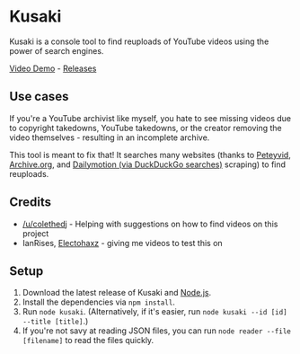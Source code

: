 # Kusaki
Kusaki is a console tool to find reuploads of YouTube videos using the power of search engines.

[Video Demo](https://youtu.be/gKk_ETAa7y0) - [Releases](https://github.com/n0rmancodes/kusaki/releases/latest)
## Use cases
If you're a YouTube archivist like myself, you hate to see missing videos due to copyright takedowns,
YouTube takedowns, or the creator removing the video themselves - resulting in an incomplete archive.

This tool is meant to fix that! It searches many websites (thanks to [Peteyvid](https://peteyvid.com), 
[Archive.org](https://archive.org), and [Dailymotion (via DuckDuckGo searches)](https://dailymotion.com) scraping) to find
reuploads.

## Credits
- [/u/colethedj](https://www.reddit.com/user/colethedj) - Helping with suggestions on how to find videos on this project
- IanRises, [Electohaxz](http://electohaxz.tk/) - giving me videos to test this on

## Setup
1. Download the latest release of Kusaki and [Node.js](https://nodejs.org/en/download/).
2. Install the dependencies via ``npm install``.
3. Run ``node kusaki``. (Alternatively, if it's easier, run ``node kusaki --id [id] --title [title]``.)
4. If you're not savy at reading JSON files, you can run ``node reader --file [filename]`` to read the files quickly.